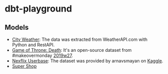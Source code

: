 # dbt-playground

## Models
- [City Weather](models/city_weather): The data was extracted from WeatherAPI.com with Python and RestAPI.
- [Game of Throne: Death](models/game_of_throne): It's an open-source dataset from #makeovermonday [2019w27](https://data.world/makeovermonday/2019w27).
- [Nexflix Userbase](models/netflix_userbase): The dataset was provided by arnavsmayan on [Kaggle](https://www.kaggle.com/datasets/arnavsmayan/netflix-userbase-dataset).
- [Super Shop](models/super_shop)
